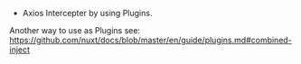 * Axios Intercepter by using Plugins.


Another way to use as Plugins
see: https://github.com/nuxt/docs/blob/master/en/guide/plugins.md#combined-inject
